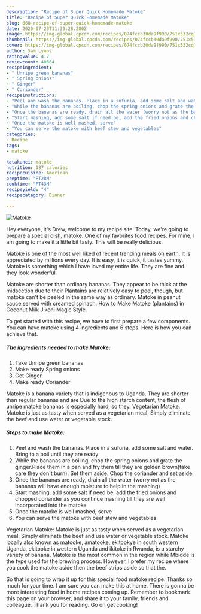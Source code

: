 ```yaml
---
description: "Recipe of Super Quick Homemade Matoke"
title: "Recipe of Super Quick Homemade Matoke"
slug: 668-recipe-of-super-quick-homemade-matoke
date: 2020-07-23T11:39:28.280Z
image: https://img-global.cpcdn.com/recipes/074fccb30da9f990/751x532cq70/matoke-recipe-main-photo.jpg
thumbnail: https://img-global.cpcdn.com/recipes/074fccb30da9f990/751x532cq70/matoke-recipe-main-photo.jpg
cover: https://img-global.cpcdn.com/recipes/074fccb30da9f990/751x532cq70/matoke-recipe-main-photo.jpg
author: Sam Lyons
ratingvalue: 4.7
reviewcount: 40604
recipeingredient:
- " Unripe green bananas"
- " Spring onions"
- " Ginger"
- " Coriander"
recipeinstructions:
- "Peel and wash the bananas. Place in a sufuria, add some salt and water. Bring to a boil until they are ready"
- "While the bananas are boiling, chop the spring onions and grate the ginger.Place them in a pan and fry them till they are golden brown(take care they don&#39;t burn). Set them aside. Chop the coriander and set aside."
- "Once the bananas are ready, drain all the water (worry not as the bananas will have enough moisture to help in the mashing)"
- "Start mashing, add some salt if need be, add the fried onions and chopped coriander as you continue mashing till they are well incorporated into the matoke"
- "Once the matoke is well mashed, serve"
- "You can serve the matoke with beef stew and vegetables"
categories:
- Recipe
tags:
- matoke

katakunci: matoke 
nutrition: 187 calories
recipecuisine: American
preptime: "PT28M"
cooktime: "PT43M"
recipeyield: "4"
recipecategory: Dinner

---
```



![Matoke](https://img-global.cpcdn.com/recipes/074fccb30da9f990/751x532cq70/matoke-recipe-main-photo.jpg)

Hey everyone, it's Drew, welcome to my recipe site. Today, we're going to prepare a special dish, matoke. One of my favorites food recipes. For mine, I am going to make it a little bit tasty. This will be really delicious.

Matoke is one of the most well liked of recent trending meals on earth. It is appreciated by millions every day. It is easy, it is quick, it tastes yummy. Matoke is something which I have loved my entire life. They are fine and they look wonderful.

Matoke are shorter than ordinary bananas. They appear to be thick at the midsection due to their Plantains are relatively easy to peel, though, but matoke can&#39;t be peeled in the same way as ordinary. Matoke in peanut sauce served with creamed spinach. How to Make Matoke (plantains) in Coconut Milk Jikoni Magic Style.


To get started with this recipe, we have to first prepare a few components. You can have matoke using 4 ingredients and 6 steps. Here is how you can achieve that.

<!--inarticleads1-->

##### The ingredients needed to make Matoke:

1. Take  Unripe green bananas
1. Make ready  Spring onions
1. Get  Ginger
1. Make ready  Coriander


Matoke is a banana variety that is indigenous to Uganda. They are shorter than regular bananas and are Due to the high starch content, the flesh of unripe matoke bananas is especially hard, so they. Vegetarian Matoke: Matoke is just as tasty when served as a vegetarian meal. Simply eliminate the beef and use water or vegetable stock. 

<!--inarticleads2-->

##### Steps to make Matoke:

1. Peel and wash the bananas. Place in a sufuria, add some salt and water. Bring to a boil until they are ready
1. While the bananas are boiling, chop the spring onions and grate the ginger.Place them in a pan and fry them till they are golden brown(take care they don&#39;t burn). Set them aside. Chop the coriander and set aside.
1. Once the bananas are ready, drain all the water (worry not as the bananas will have enough moisture to help in the mashing)
1. Start mashing, add some salt if need be, add the fried onions and chopped coriander as you continue mashing till they are well incorporated into the matoke
1. Once the matoke is well mashed, serve
1. You can serve the matoke with beef stew and vegetables


Vegetarian Matoke: Matoke is just as tasty when served as a vegetarian meal. Simply eliminate the beef and use water or vegetable stock. Matoke locally also known as matooke, amatooke, ekitookye in south western Uganda, ekitooke in western Uganda and ikitoke in Rwanda, is a starchy variety of banana. Matoke is the most common in the region while Mbidde is the type used for the brewing process. However, I prefer my recipe where you cook the matoke aside then the beef strips aside so that the. 

So that is going to wrap it up for this special food matoke recipe. Thanks so much for your time. I am sure you can make this at home. There is gonna be more interesting food in home recipes coming up. Remember to bookmark this page on your browser, and share it to your family, friends and colleague. Thank you for reading. Go on get cooking!
